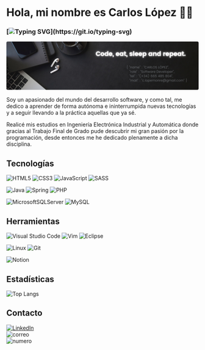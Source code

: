 # Hola, mi nombre es Carlos López 👋🏾


### [![Typing SVG](https://readme-typing-svg.demolab.com?font=Source+Code+Pro&weight=700&duration=3000&pause=1000&color=F7CC1A&background=B825FF00&vCenter=true&width=435&lines=Desarrollador+Software+en+proceso....)](https://git.io/typing-svg)

![image.png](img/image.png)

Soy un apasionado del mundo del desarrollo software, y como tal, me dedico a aprender de forma autónoma e ininterrumpida nuevas tecnologías y a seguir llevando a la práctica aquellas que ya sé.

Realicé mis estudios en Ingeniería Electrónica Industrial y Automática donde gracias al Trabajo Final de Grado pude descubrir mi gran pasión por la programación, desde entonces me he dedicado plenamente a dicha disciplina.


## Tecnologías


![HTML5](https://img.shields.io/badge/html5-%23E34F26.svg?style=for-the-badge&logo=html5&logoColor=white) ![CSS3](https://img.shields.io/badge/css3-%231572B6.svg?style=for-the-badge&logo=css3&logoColor=white) ![JavaScript](https://img.shields.io/badge/javascript-%23323330.svg?style=for-the-badge&logo=javascript&logoColor=%23F7DF1E) ![SASS](https://img.shields.io/badge/SASS-hotpink.svg?style=for-the-badge&logo=SASS&logoColor=white)

![Java](https://img.shields.io/badge/java-%23ED8B00.svg?style=for-the-badge&logo=java&logoColor=white) ![Spring](https://img.shields.io/badge/spring-%236DB33F.svg?style=for-the-badge&logo=spring&logoColor=white) ![PHP](https://img.shields.io/badge/php-%23777BB4.svg?style=for-the-badge&logo=php&logoColor=white)

![MicrosoftSQLServer](https://img.shields.io/badge/Microsoft%20SQL%20Sever-CC2927?style=for-the-badge&logo=microsoft%20sql%20server&logoColor=white) ![MySQL](https://img.shields.io/badge/mysql-%2300f.svg?style=for-the-badge&logo=mysql&logoColor=white)


## Herramientas

![Visual Studio Code](https://img.shields.io/badge/Visual%20Studio%20Code-0078d7.svg?style=for-the-badge&logo=visual-studio-code&logoColor=white) ![Vim](https://img.shields.io/badge/VIM-%2311AB00.svg?style=for-the-badge&logo=vim&logoColor=white) ![Eclipse](https://img.shields.io/badge/Eclipse-FE7A16.svg?style=for-the-badge&logo=Eclipse&logoColor=white)

![Linux](https://img.shields.io/badge/Linux-FCC624?style=for-the-badge&logo=linux&logoColor=black) ![Git](https://img.shields.io/badge/git-%23F05033.svg?style=for-the-badge&logo=git&logoColor=white)

![Notion](https://img.shields.io/badge/Notion-%23000000.svg?style=for-the-badge&logo=notion&logoColor=white)

## Estadísticas

<!--enlace para buscar temas: https://github.com/anuraghazra/github-readme-stats/tree/master/themes-->

![Top Langs](https://github-readme-stats.vercel.app/api/top-langs/?username=clmonreal&layout=compact&theme=onedark)

## Contacto

[![LinkedIn](https://img.shields.io/badge/LinkedIn-clmonreal-%230077b5?style=for-the-badge&labelColor=010101)](https://www.linkedin.com/in/clmonreal/)<br>
![correo](https://img.shields.io/badge/Correo-c.lopemonre@gmail.com-d14836?style=for-the-badge&labelColor=010101)<br>
![numero](https://img.shields.io/badge/móvil-665485804-00897b?style=for-the-badge&labelColor=010101)
